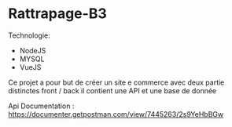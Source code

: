 # Rattrapage-B3

Technologie:
- NodeJS
- MYSQL
- VueJS

Ce projet a pour but de créer un site e commerce avec deux partie distinctes front / back
il contient une API et une base de donnée

Api Documentation : https://documenter.getpostman.com/view/7445263/2s9YeHbBGw
